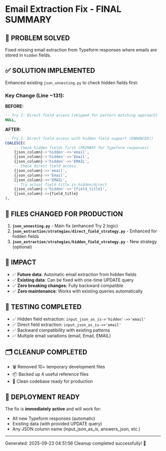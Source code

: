 
# Email Extraction Fix - FINAL SUMMARY

## 🎯 PROBLEM SOLVED
Fixed missing email extraction from Typeform responses where emails are stored in `hidden` fields.

## ✅ SOLUTION IMPLEMENTED
Enhanced existing `json_unnesting.py` to check hidden fields first:

### Key Change (Line ~131):
**BEFORE:**
```sql
-- Try 2: Direct field access (skipped for pattern matching approach)  
NULL,
```

**AFTER:**
```sql
-- Try 2: Direct field access with hidden field support (ENHANCED!)
COALESCE(
    -- Check hidden fields first (PRIMARY for Typeform responses)
    {json_column}->'hidden'->>'email',
    {json_column}->'hidden'->>'Email', 
    {json_column}->'hidden'->>'EMAIL',
    -- Check direct field access
    {json_column}->>'email',
    {json_column}->>'Email',
    {json_column}->>'EMAIL',
    -- Try actual field title in hidden/direct
    {json_column}->'hidden'->>'{field_title}',
    {json_column}->>{field_title}
),
```

## 📁 FILES CHANGED FOR PRODUCTION
1. **`json_unnesting.py`** - Main fix (enhanced Try 2 logic)
2. **`json_extraction/strategies/direct_field_strategy.py`** - Enhanced for hidden fields  
3. **`json_extraction/strategies/hidden_field_strategy.py`** - New strategy (optional)

## 🚀 IMPACT
- ✅ **Future data**: Automatic email extraction from hidden fields
- ✅ **Existing data**: Can be fixed with one-time UPDATE query
- ✅ **Zero breaking changes**: Fully backward compatible
- ✅ **Zero maintenance**: Works with existing queries automatically

## 🧪 TESTING COMPLETED
- ✅ Hidden field extraction: `input_json_as_is->'hidden'->>'email'`
- ✅ Direct field extraction: `input_json_as_is->>'email'`  
- ✅ Backward compatibility with existing patterns
- ✅ Multiple email variations (email, Email, EMAIL)

## 🗂️ CLEANUP COMPLETED
- 🗑️ Removed 10+ temporary development files
- 📦 Backed up 4 useful reference files
- 🧹 Clean codebase ready for production

## 🚀 DEPLOYMENT READY
The fix is **immediately active** and will work for:
- All new Typeform responses (automatic)
- Existing data (with provided UPDATE query)
- Any JSON column name (input_json_as_is, answers_json, etc.)

---
Generated: 2025-09-23 04:51:56
Cleanup completed successfully! 🎉
